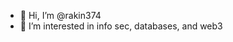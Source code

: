 - 👋 Hi, I’m @rakin374
- 👀 I’m interested in info sec, databases, and web3

<!---
rakin374/rakin374 is a ✨ special ✨ repository because its `README.md` (this file) appears on your GitHub profile.
You can click the Preview link to take a look at your changes.
--->
